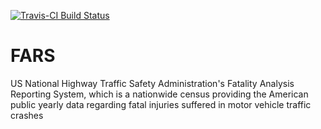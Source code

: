 [![Travis-CI Build Status](https://travis-ci.org/aliciatb/fars.svg?branch=master)](https://travis-ci.org/aliciatb/fars)
# FARS
US National Highway Traffic Safety Administration's Fatality Analysis Reporting System, which is a nationwide census providing the American public yearly data regarding fatal injuries suffered in motor vehicle traffic crashes
